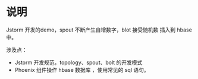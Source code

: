 # 说明

Jstorm 开发的demo，spout 不断产生自增数字，blot 接受随机数 插入到 hbase 中。 

涉及点：

- Jstorm 开发规范，topology、spout、bolt 的开发模式
- Phoenix 组件操作 hbase 数据库 ，使用常见的 sql 语句。